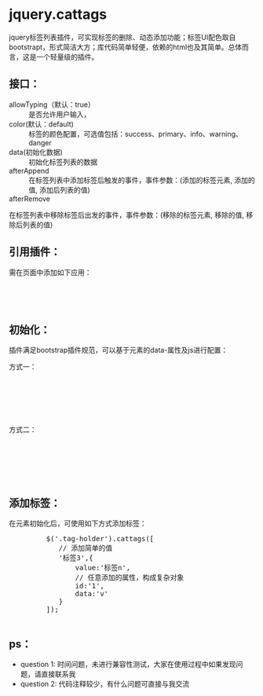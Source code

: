 jquery.cattags
==============

jquery标签列表插件，可实现标签的删除、动态添加功能；标签UI配色取自bootstrapt，形式简洁大方；库代码简单轻便，依赖的html也及其简单。总体而言，这是一个轻量级的插件。

<h2> 接口：</h2>
<dl>
	<dt>allowTyping（默认：true）</dt>
	<dd>是否允许用户输入，</dd>
	<dt>color(默认：default)</dt>
	<dd>标签的颜色配置，可选值包括：success、primary、info、warning、danger</dd>
	<dt>data(初始化数据)</dt>
	<dd>初始化标签列表的数据</dd>
	<dt>afterAppend</dt>
	<dd>在标签列表中添加标签后触发的事件，事件参数：(添加的标签元素, 添加的值, 添加后列表的值)</dd>
	<dt>afterRemove</dt>
	<dl>在标签列表中移除标签后出发的事件，事件参数：(移除的标签元素, 移除的值, 移除后列表的值)</dl>
</dl>

<h2>引用插件：</h2>
<p>
	需在页面中添加如下应用：
	<pre>
		<link rel=stylesheet href="jquery.cattags/jquery.cattags.min.css">
		<script src="jquery.cattags/jquery.cattags.min.js"></script>
	</pre>
</p>

<h2> 初始化：</h2>
插件满足bootstrap插件规范，可以基于元素的data-属性及js进行配置：
<dl>
	<dt>方式一：</dt>
	<dl>
		<pre> 
			<div class="tag-holder" data-color="default"  data-allow-typing="false"></div>
			<script>
			$('.tag-holder').cattags({
        		data:['标签1','标签2'],
        		afterAppend:function(){
        			// 事件处理代码
        		},
        		afterRemove:function(){
        			// 事件处理代码
        		}
        	});
			</script>
		</pre>
	</dl>
	<dt>方式二：</dt>
	<dl>
		<pre> 
			<div class="tag-holder"></div>
			<script>
			$('.tag-holder').cattags({
				color:'default',
				allowTyping:'false',
        		data:['标签1','标签2'],
        		afterAppend:function(){
        			// 事件处理代码
        		},
        		afterRemove:function(){
        			// 事件处理代码
        		}
        	});
        	</script>
        </pre>
	</dl>
</dl>

<h2>添加标签：</h2>
<p>
	在元素初始化后，可使用如下方式添加标签：
	<pre>
		 $('.tag-holder').cattags([
		 	// 添加简单的值
		 	'标签3',{
		 		value:'标签n',
		 		// 任意添加的属性，构成复杂对象
		 		id:'1',
		 		data:'v'
		 	}
		 ]);
	</pre>
</p>

<h2> ps：</h2>
<ul>
    <li>question 1: 时间问题，未进行兼容性测试，大家在使用过程中如果发现问题，请直接联系我</li>
    <li>question 2: 代码注释较少，有什么问题可直接与我交流</li>
</ul>